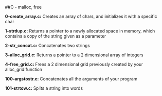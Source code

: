 ##C - malloc, free

**0-create_array.c:** Creates an array of chars, and initializes it with a specific char

**1-strdup.c:** Returns a pointer to a newly allocated space in memory, which contains a copy of the string given as a parameter

**2-str_concat.c:** Concatenates two strings

**3-alloc_grid.c:** Returns a pointer to a 2 dimensional array of integers

**4-free_grid.c:** Frees a 2 dimensional grid previously created by your alloc_grid function

**100-argstostr.c:** Concatenates all the arguments of your program

**101-strtow.c:** Splits a string into words


